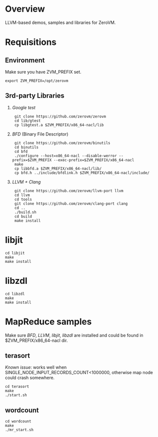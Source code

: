 # Overview

LLVM-based demos, samples and libraries for ZeroVM.

# Requisitions

## Environment

Make sure you have ZVM_PREFIX set.

    export ZVM_PREFIX=/opt/zerovm

## 3rd-party Libraries

1. *Google test*

        git clone https://github.com/zerovm/zerovm
        cd lib/gtest
        cp libgtest.a $ZVM_PREFIX/x86_64-nacl/lib

2. *BFD* (Binary File Descriptor)

        git clone https://github.com/zerovm/binutils
        cd binutils
        cd bfd
        ./configure --host=x86_64-nacl --disable-werror --prefix=$ZVM_PREFIX --exec-prefix=$ZVM_PREFIX/x86_64-nacl
        make
        cp libbfd.a $ZVM_PREFIX/x86_64-nacl/lib/
        cp bfd.h ../include/bfdlink.h $ZVM_PREFIX/x86_64-nacl/include/ 

3. *LLVM + Clang*

        git clone https://github.com/zerovm/llvm-port llvm
        cd llvm
        cd tools
        git clone https://github.com/zerovm/clang-port clang
        cd ..
        ./build.sh
        cd build
        make install

# libjit

    cd libjit
    make
    make install

# libzdl

    cd libzdl
    make
    make install

# MapReduce samples

Make sure _BFD_, _LLVM_, _libjit_, _libzdl_ are installed and could be found
in $ZVM\_PREFIX/x86\_64-nacl dir.

## terasort

*Known issue*: works well when SINGLE_NODE_INPUT_RECORDS_COUNT<1000000, otherwise map node could crash somewhere.

    cd terasort
    make
    ./start.sh

## wordcount

    cd wordcount
    make
    ./mr_start.sh




